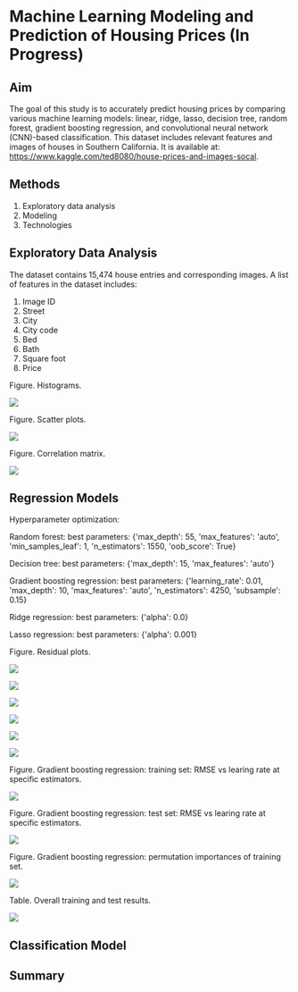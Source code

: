 # Machine Learning Modeling and Prediction of Housing Prices (In Progress)

## Aim

The goal of this study is to accurately predict housing prices by comparing various machine learning models: linear, ridge, lasso, decision tree, random forest, gradient boosting regression, and convolutional neural network (CNN)-based classification.  This dataset includes relevant features and images of houses in Southern California.  It is available at: https://www.kaggle.com/ted8080/house-prices-and-images-socal.


## Methods
1. Exploratory data analysis
2. Modeling
3. Technologies


## Exploratory Data Analysis

The dataset contains 15,474 house entries and corresponding images.  A list of features in the dataset includes:
1. Image ID
2. Street
3. City
4. City code
5. Bed
6. Bath
7. Square foot
8. Price


Figure.  Histograms.

![](figure/histograms.png)


Figure.  Scatter plots.

![](figure/scatterplots.png)


Figure.  Correlation matrix.

![](figure/correlation_matrix.png)


## Regression Models

Hyperparameter optimization:

Random forest: best parameters: {'max_depth': 55, 'max_features': 'auto', 'min_samples_leaf': 1, 'n_estimators': 1550, 'oob_score': True}

Decision tree: best parameters: {'max_depth': 15, 'max_features': 'auto'}

Gradient boosting regression: best parameters: {'learning_rate': 0.01, 'max_depth': 10, 'max_features': 'auto', 'n_estimators': 4250, 'subsample': 0.15}

Ridge regression: best parameters: {'alpha': 0.0}

Lasso regression: best parameters: {'alpha': 0.001}

      

Figure.  Residual plots.

![](figure/residual_rf.png)

![](figure/residual_dt.png)

![](figure/residual_gbr.png)

![](figure/residual_ridge.png)

![](figure/residual_lasso.png)

![](figure/residual_linear.png)


Figure.  Gradient boosting regression: training set: RMSE vs learing rate at specific estimators.

![](figure/train_rmse_lr.png)


Figure.  Gradient boosting regression: test set: RMSE vs learing rate at specific estimators.

![](figure/test_rmse_lr.png)


Figure.  Gradient boosting regression: permutation importances of training set.

![](figure/permutation.png)


Table.  Overall training and test results.

![](figure/table.jpg)


## Classification Model



## Summary

